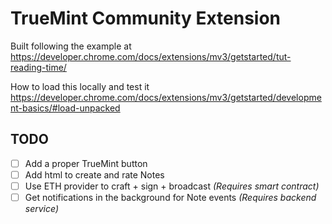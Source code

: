 # TrueMint Community Extension

Built following the example at https://developer.chrome.com/docs/extensions/mv3/getstarted/tut-reading-time/

How to load this locally and test it https://developer.chrome.com/docs/extensions/mv3/getstarted/development-basics/#load-unpacked


## TODO

- [ ] Add a proper TrueMint button
- [ ] Add html to create and rate Notes
- [ ] Use ETH provider to craft + sign + broadcast *(Requires smart contract)*
- [ ] Get notifications in the background for Note events *(Requires backend service)*
